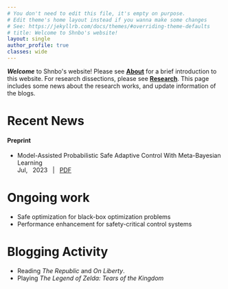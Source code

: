```yaml
---
# You don't need to edit this file, it's empty on purpose.
# Edit theme's home layout instead if you wanna make some changes
# See: https://jekyllrb.com/docs/themes/#overriding-theme-defaults
# title: Welcome to Shnbo's website!
layout: single
author_profile: true
classes: wide
---
```


<!-- <div class="notice--primary">
  <h1>Welcome</h1>
  <p>Welcome to Shnbo's website! Please see <a href="/about">About</a> for a brief introduction to this website. For research purposes, please see <a href="/research">Research</a>. This page includes some news about the research works, and update information of the blogs </p>
</div> -->
***Welcome*** to Shnbo's website! Please see [**About**](/about) for a brief introduction to this website. For research dissections, please see [**Research**](/research). This page includes some news about the research works, and update information of the blogs.


<div class="notice--info">
  <h1>Recent News</h1>
  <h4> Preprint </h4>
  <ul>
  <li> Model-Assisted Probabilistic Safe Adaptive Control With Meta-Bayesian Learning
  <br > <i class="far fa-calendar-alt"></i> Jul,&nbsp;&nbsp; 2023 &nbsp;  |  &nbsp; <i class="far fa-file-alt"></i> <a href="https://arxiv.org/abs/2307.00828">PDF</a> </li>
  </ul>
</div>

<div class="notice--warning">
  <h1>Ongoing work</h1>
  <ul class="fa-ul">
  <li> <i class="fa-li far fa-square"></i> Safe optimization for black-box optimization problems </li>
  <li> <i class="fa-li far fa-square"></i> Performance enhancement for safety-critical control systems </li>
  </ul>
</div>

<div class="notice">
  <h1>Blogging Activity</h1>
  <ul>
  <li> Reading <i>The Republic</i> and <i>On Liberty</i>. </li>
  <li> Playing <i>The Legend of Zelda: Tears of the Kingdom</i> </li>
  </ul>
</div>
